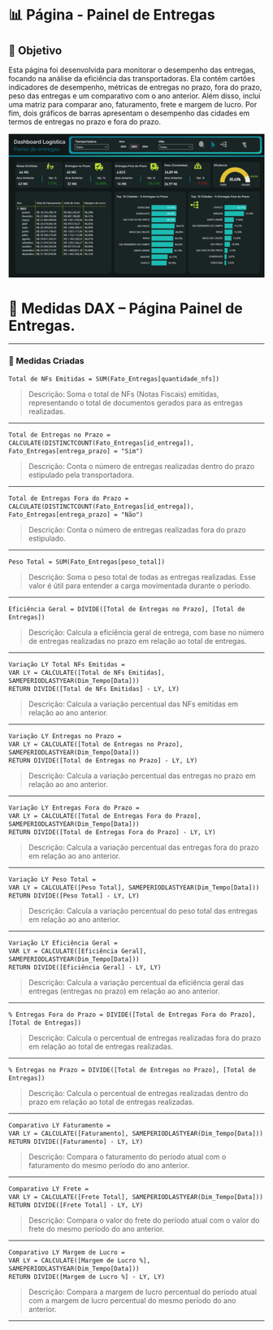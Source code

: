 # 📊 Página - Painel de Entregas

## 🔧 Objetivo
Esta página foi desenvolvida para monitorar o desempenho das entregas, focando na análise da eficiência das transportadoras. 
Ela contém cartões indicadores de desempenho, métricas de entregas no prazo, fora do prazo, peso das entregas e um 
comparativo com o ano anterior. Além disso, inclui uma matriz para comparar ano, faturamento, frete e margem de lucro. 
Por fim, dois gráficos de barras apresentam o desempenho das cidades em termos de entregas no prazo e fora do prazo.

![Visualização Página - Painel de entregas](./Imagem/entregas.png)

# 📐 Medidas DAX – Página Painel de Entregas.
---

### 🎯 Medidas Criadas

```dax
Total de NFs Emitidas = SUM(Fato_Entregas[quantidade_nfs])
```
> Descrição: Soma o total de NFs (Notas Fiscais) emitidas, representando o total de documentos gerados para as entregas realizadas.
---

```dax
Total de Entregas no Prazo = CALCULATE(DISTINCTCOUNT(Fato_Entregas[id_entrega]), 
Fato_Entregas[entrega_prazo] = "Sim")
```
> Descrição: Conta o número de entregas realizadas dentro do prazo estipulado pela transportadora.

---

```dax
Total de Entregas Fora do Prazo = CALCULATE(DISTINCTCOUNT(Fato_Entregas[id_entrega]), 
Fato_Entregas[entrega_prazo] = "Não")

```
> Descrição: Conta o número de entregas realizadas fora do prazo estipulado.

---

```dax
Peso Total = SUM(Fato_Entregas[peso_total])

```
> Descrição: Soma o peso total de todas as entregas realizadas. Esse valor é útil para entender a carga movimentada durante o período.
---

```dax
Eficiência Geral = DIVIDE([Total de Entregas no Prazo], [Total de Entregas])

```
> Descrição: Calcula a eficiência geral de entrega, com base no número de entregas realizadas no prazo em relação ao total de entregas.
---

```dax
Variação LY Total NFs Emitidas = 
VAR LY = CALCULATE([Total de NFs Emitidas], SAMEPERIODLASTYEAR(Dim_Tempo[Data]))
RETURN DIVIDE([Total de NFs Emitidas] - LY, LY)
```
> Descrição: Calcula a variação percentual das NFs emitidas em relação ao ano anterior.
---
```dax
Variação LY Entregas no Prazo = 
VAR LY = CALCULATE([Total de Entregas no Prazo], SAMEPERIODLASTYEAR(Dim_Tempo[Data]))
RETURN DIVIDE([Total de Entregas no Prazo] - LY, LY)
```
> Descrição: Calcula a variação percentual das entregas no prazo em relação ao ano anterior.
---


```dax
Variação LY Entregas Fora do Prazo = 
VAR LY = CALCULATE([Total de Entregas Fora do Prazo], SAMEPERIODLASTYEAR(Dim_Tempo[Data]))
RETURN DIVIDE([Total de Entregas Fora do Prazo] - LY, LY)

```
> Descrição: Calcula a variação percentual das entregas fora do prazo em relação ao ano anterior.
---

```dax
Variação LY Peso Total = 
VAR LY = CALCULATE([Peso Total], SAMEPERIODLASTYEAR(Dim_Tempo[Data]))
RETURN DIVIDE([Peso Total] - LY, LY)

```
> Descrição: Calcula a variação percentual do peso total das entregas em relação ao ano anterior.
---

```dax
Variação LY Eficiência Geral = 
VAR LY = CALCULATE([Eficiência Geral], SAMEPERIODLASTYEAR(Dim_Tempo[Data]))
RETURN DIVIDE([Eficiência Geral] - LY, LY)
```
> Descrição: Calcula a variação percentual da eficiência geral das entregas (entregas no prazo) em relação ao ano anterior.
---

```dax
% Entregas Fora do Prazo = DIVIDE([Total de Entregas Fora do Prazo], [Total de Entregas])

```
> Descrição: Calcula o percentual de entregas realizadas fora do prazo em relação ao total de entregas realizadas.
---

```dax
% Entregas no Prazo = DIVIDE([Total de Entregas no Prazo], [Total de Entregas])

```
> Descrição: Calcula o percentual de entregas realizadas dentro do prazo em relação ao total de entregas realizadas.
---


```dax
Comparativo LY Faturamento = 
VAR LY = CALCULATE([Faturamento], SAMEPERIODLASTYEAR(Dim_Tempo[Data]))
RETURN DIVIDE([Faturamento] - LY, LY)

```
> Descrição: Compara o faturamento do período atual com o faturamento do mesmo período do ano anterior.
---

```dax
Comparativo LY Frete = 
VAR LY = CALCULATE([Frete Total], SAMEPERIODLASTYEAR(Dim_Tempo[Data]))
RETURN DIVIDE([Frete Total] - LY, LY)

```
>  Descrição: Compara o valor do frete do período atual com o valor do frete do mesmo período do ano anterior.
---

```dax
Comparativo LY Margem de Lucro = 
VAR LY = CALCULATE([Margem de Lucro %], SAMEPERIODLASTYEAR(Dim_Tempo[Data]))
RETURN DIVIDE([Margem de Lucro %] - LY, LY)

```
> Descrição: Compara a margem de lucro percentual do período atual com a margem de lucro percentual do mesmo período do ano anterior.
---
